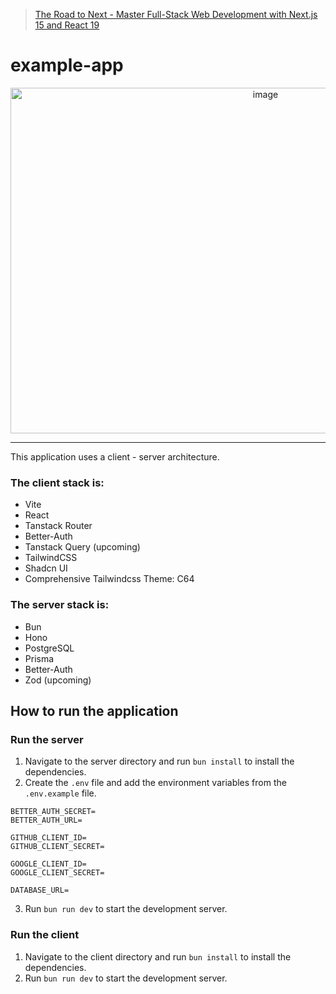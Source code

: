 > [The Road to Next - Master Full-Stack Web Development with Next.js 15 and React 19](https://catal.ink/nextjs-course)

# example-app

<center>
<img width="800" height="553" alt="image" src="https://github.com/user-attachments/assets/c52a5298-d2d0-4be0-9239-14497e7d666c" />
</center>

---

This application uses a client - server architecture.

### The client stack is:

- Vite
- React
- Tanstack Router
- Better-Auth
- Tanstack Query (upcoming)
- TailwindCSS
- Shadcn UI
- Comprehensive Tailwindcss Theme: C64

### The server stack is:

- Bun
- Hono
- PostgreSQL
- Prisma
- Better-Auth
- Zod (upcoming)

## How to run the application

### Run the server

1. Navigate to the server directory and run `bun install` to install the dependencies.
2. Create the `.env` file and add the environment variables from the `.env.example` file.

```
BETTER_AUTH_SECRET=
BETTER_AUTH_URL=

GITHUB_CLIENT_ID=
GITHUB_CLIENT_SECRET=

GOOGLE_CLIENT_ID=
GOOGLE_CLIENT_SECRET=

DATABASE_URL=
```

3. Run `bun run dev` to start the development server.

### Run the client

1. Navigate to the client directory and run `bun install` to install the dependencies.
2. Run `bun run dev` to start the development server.
